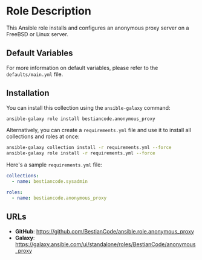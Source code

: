 # Role Description

This Ansible role installs and configures an anonymous proxy server on a FreeBSD or Linux server.

## Default Variables

For more information on default variables, please refer to the `defaults/main.yml` file.

## Installation

You can install this collection using the `ansible-galaxy` command:

```bash
ansible-galaxy role install bestiancode.anonymous_proxy
```

Alternatively, you can create a `requirements.yml` file and use it to install all collections and roles at once:

```bash
ansible-galaxy collection install -r requirements.yml --force
ansible-galaxy role install -r requirements.yml --force
```

Here's a sample `requirements.yml` file:

```yaml
collections:
  - name: bestiancode.sysadmin

roles:
  - name: bestiancode.anonymous_proxy
```

## URLs

- **GitHub**: https://github.com/BestianCode/ansible.role.anonymous_proxy
- **Galaxy**: https://galaxy.ansible.com/ui/standalone/roles/BestianCode/anonymous_proxy
